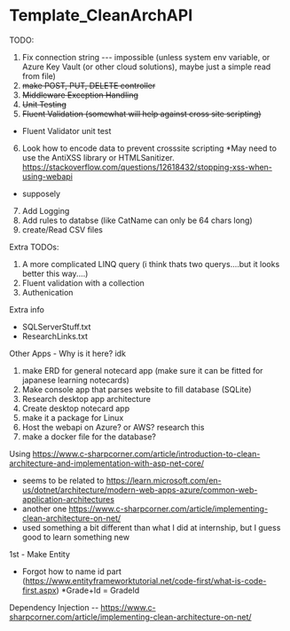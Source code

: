 # Template_CleanArchAPI


TODO:
1. Fix connection string --- impossible (unless system env variable, or Azure Key Vault (or other cloud solutions), maybe just a simple read from file)
2. ~~make POST, PUT, DELETE controller~~
3. ~~Middleware  Exception Handling~~
4. ~~Unit Testing~~
5. ~~Fluent Validation (somewhat will help against cross site scripting)~~
* Fluent Validator unit test
6. Look how to encode data to prevent crosssite scripting
*May need to use the AntiXSS library or HTMLSanitizer.  https://stackoverflow.com/questions/12618432/stopping-xss-when-using-webapi
* supposely 
7. Add Logging
8. Add rules to databse (like CatName can only be 64 chars long)
9. create/Read CSV files


Extra TODOs:
1. A more complicated LINQ query (i think thats two querys....but it looks better this way....)
2. Fluent validation with a collection
5. Authenication 


Extra info
* SQLServerStuff.txt
* ResearchLinks.txt


Other Apps - Why is it here? idk
1. make ERD for general notecard app  (make sure it can be fitted for japanese learning notecards)
2. Make console app that parses website to fill database  (SQLite)
3. Research desktop app architecture
4. Create desktop notecard app
5. make it a package for Linux
6. Host the webapi on Azure? or AWS? research this
7. make a docker file for the database?


Using https://www.c-sharpcorner.com/article/introduction-to-clean-architecture-and-implementation-with-asp-net-core/
* seems to be related to https://learn.microsoft.com/en-us/dotnet/architecture/modern-web-apps-azure/common-web-application-architectures
* another one https://www.c-sharpcorner.com/article/implementing-clean-architecture-on-net/
* used something a bit different than what I did at internship, but I guess good to learn something new

1st - Make Entity
* Forgot how to name id part (https://www.entityframeworktutorial.net/code-first/what-is-code-first.aspx)
*Grade+Id = GradeId

Dependency Injection -- https://www.c-sharpcorner.com/article/implementing-clean-architecture-on-net/


